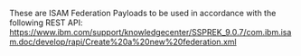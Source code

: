 These are ISAM Federation Payloads to be used in accordance with the following REST API:
https://www.ibm.com/support/knowledgecenter/SSPREK_9.0.7/com.ibm.isam.doc/develop/rapi/Create%20a%20new%20federation.xml

